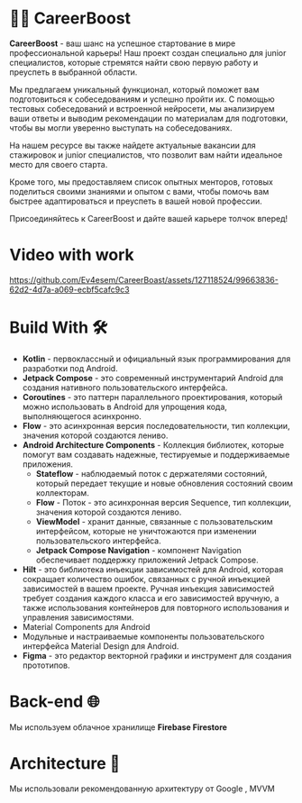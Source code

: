 # 👨‍🎓 CareerBoost
__CareerBoost__ - ваш шанс на успешное стартование в мире профессиональной карьеры! Наш проект создан специально для junior специалистов, которые стремятся найти свою первую работу и преуспеть в выбранной области.

Мы предлагаем уникальный функционал, который поможет вам подготовиться к собеседованиям и успешно пройти их. С помощью тестовых собеседований и встроенной нейросети, мы анализируем ваши ответы и выводим рекомендации по материалам для подготовки, чтобы вы могли уверенно выступать на собеседованиях.

На нашем ресурсе вы также найдете актуальные вакансии для стажировок и junior специалистов, что позволит вам найти идеальное место для своего старта.

Кроме того, мы предоставляем список опытных менторов, готовых поделиться своими знаниями и опытом с вами, чтобы помочь вам быстрее адаптироваться и преуспеть в вашей новой профессии.

Присоединяйтесь к CareerBoost и дайте вашей карьере толчок вперед!

# Video with work 
        
https://github.com/Ev4esem/CareerBoast/assets/127118524/99663836-62d2-4d7a-a069-ecbf5cafc9c3



# Build With 🛠️
* **Kotlin** - первоклассный и официальный язык программирования для разработки под Android.
* **Jetpack Compose** - это современный инструментарий Android для создания нативного пользовательского интерфейса.
* **Coroutines** -  это паттерн параллельного проектирования, который можно использовать в Android для упрощения кода, выполняющегося асинхронно.
* **Flow** - это асинхронная версия последовательности, тип коллекции, значения которой создаются лениво.
* **Android Architecture Components** - Коллекция библиотек, которые помогут вам создавать надежные, тестируемые и поддерживаемые приложения.
   * **Stateflow** - наблюдаемый поток с держателями состояний, который передает текущие и новые обновления состояний своим коллекторам.
   * **Flow** - Поток - это асинхронная версия Sequence, тип коллекции, значения которой создаются лениво.
   *   **ViewModel** - хранит данные, связанные с пользовательским интерфейсом, которые не уничтожаются при изменении пользовательского интерфейса.
   * **Jetpack Compose Navigation** - компонент Navigation обеспечивает поддержку приложений Jetpack Compose.
* **Hilt** - это библиотека инъекции зависимостей для Android, которая сокращает количество ошибок, связанных с ручной инъекцией зависимостей в вашем проекте. Ручная инъекция зависимостей требует создания каждого класса и его зависимостей вручную, а также использования контейнеров для повторного использования и управления зависимостями.
* Material Components для Android
* Модульные и настраиваемые компоненты пользовательского интерфейса Material Design для Android.
* **Figma** - это редактор векторной графики и инструмент для создания прототипов.
# Back-end 🌐 
Мы используем облачное хранилище **Firebase Firestore**
# Architecture 📐
Мы использовали рекомендованную архитектуру от Google , MVVM

